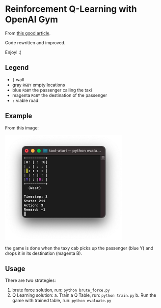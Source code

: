 # Reinforcement Q-Learning with OpenAI Gym

From [this good article](https://www.learndatasci.com/tutorials/reinforcement-q-learning-scratch-python-openai-gym/).

Code rewritten and improved.

Enjoy! :)

## Legend

 - `|` wall
 - gray `RGBY` empty locations
 - blue `RGBY` the passenger calling the taxi
 - magenta `RGBY` the destination of the passenger
 - `:` viable road
 
## Example

From this image:

![./game_start.png](./game_start.png)

the game is done when the taxy cab picks up the passenger (blue Y) and drops it in its destination (magenta B).

## Usage

There are two strategies:

  1. brute force solution, run: `python brute_force.py`
  2. Q Learning solution:
    a. Train a Q Table, run: `python train.py`
    b. Run the game with trained table, run: `python evaluate.py`

